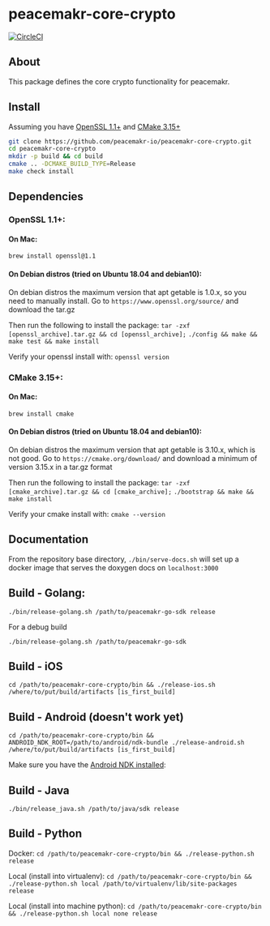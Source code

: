 # peacemakr-core-crypto
[![CircleCI](https://circleci.com/gh/notasecret/peacemakr-core-crypto/tree/master.svg?style=svg&circle-token=a5e0dd516384638b6e97cd79c7963d8081873df2)](https://circleci.com/gh/notasecret/peacemakr-core-crypto/tree/master)

## About
This package defines the core crypto functionality for peacemakr.

## Install
Assuming you have [OpenSSL 1.1+](#openssl-11) and [CMake 3.15+](#cmake-315) 
```bash
git clone https://github.com/peacemakr-io/peacemakr-core-crypto.git
cd peacemakr-core-crypto
mkdir -p build && cd build
cmake .. -DCMAKE_BUILD_TYPE=Release
make check install
```

## Dependencies
### OpenSSL 1.1+:
#### On Mac:
`brew install openssl@1.1`

#### On Debian distros (tried on Ubuntu 18.04 and debian10):
On debian distros the maximum version that apt getable is 1.0.x, so you need to manually install. 
Go to `https://www.openssl.org/source/` and download the tar.gz

Then run the following to install the package:
`tar -zxf [openssl_archive].tar.gz && cd [openssl_archive];`
`./config && make && make test && make install`

Verify your openssl install with:
`openssl version`

### CMake 3.15+:
#### On Mac:
`brew install cmake`

#### On Debian distros (tried on Ubuntu 18.04 and debian10):
On debian distros the maximum version that apt getable is 3.10.x, which is not good. 
Go to `https://cmake.org/download/` and download a minimum of version 3.15.x in a tar.gz format

Then run the following to install the package:
`tar -zxf [cmake_archive].tar.gz && cd [cmake_archive];`
`./bootstrap && make && make install`

Verify your cmake install with:
`cmake --version`

## Documentation
From the repository base directory,
`./bin/serve-docs.sh` will set up a docker image that serves the doxygen docs on `localhost:3000`

## Build - Golang:
`./bin/release-golang.sh /path/to/peacemakr-go-sdk release`

For a debug build

`./bin/release-golang.sh /path/to/peacemakr-go-sdk`

## Build - iOS
`cd /path/to/peacemakr-core-crypto/bin && ./release-ios.sh /where/to/put/build/artifacts [is_first_build]`


## Build - Android (doesn't work yet)
`cd /path/to/peacemakr-core-crypto/bin && ANDROID_NDK_ROOT=/path/to/android/ndk-bundle ./release-android.sh /where/to/put/build/artifacts [is_first_build]`

Make sure you have the [Android NDK installed](https://developer.android.com/ndk/guides): 

## Build - Java
`./bin/release_java.sh /path/to/java/sdk release`

## Build - Python
Docker:
`cd /path/to/peacemakr-core-crypto/bin && ./release-python.sh release`

Local (install into virtualenv):
`cd /path/to/peacemakr-core-crypto/bin && ./release-python.sh local /path/to/virtualenv/lib/site-packages release`

Local (install into machine python):
`cd /path/to/peacemakr-core-crypto/bin && ./release-python.sh local none release`
